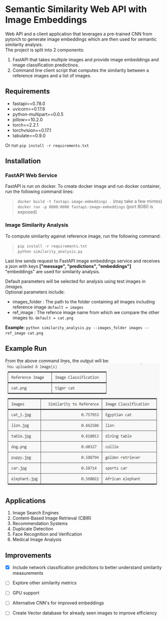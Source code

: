 # Semantic Similarity Web API with Image Embeddings
Web API and a client application that leverages a pre-trained CNN from pytorch to generate image embeddings which are then used for semantic similarity analysis. </br>
The project is split into 2 components: </br>
1. FastAPI that takes multiple images and provide image embeddings and image classification predictinos. </br>
2. Command line client script that computes the similarity between a reference images and a list of images. </br>

## Requirements

* fastapi==0.78.0
* uvicorn==0.17.6
* python-multipart==0.0.5
* pillow==10.2.0
* torch==2.2.1
* torchvision==0.17.1
* tabulate==0.9.0

Or run `pip install -r requirements.txt` </br> 

## Installation

### FastAPI Web Service
FastAPI is run on docker. To create docker image and run docker container, run the following command lines: </br> 
> `docker build -t fastapi-image-embeddings .` (may take a few mintes) </br>
> `docker run -p 8080:8080 fastapi-image-embeddings` (port 8080 is exposed) </br> 

### Image Similarity Analysis
To compute similarity against reference image, run the following command: </br> 
> `pip install -r requirements.txt` </br> 
> `python similarity_analysis.py` </br>

Last line sends request to FastAPI image embeddings service and receives a json with keys **["message", "predictions", "embeddings"]** </br>
"embeddings" are used for similarity analysis. 

Default parameters will be selected for analysis using test images in */images*. </br> 
Optional parameters include: </br> 
* images_folder : The path to the folder containing all images including reference image `default = images` </br>
* ref_image : The refence image name from which we compare the other images to. `default = cat.png` </br> 

**Example**: `python similarity_analysis.py --images_folder images --ref_image cat.png`

## Example Run
From the above command lines, the output will be: </br>
![image info](./example/fastapi_similarity_output.JPG)


## Applications
1. Image Search Engines
2. Content-Based Image Retrieval (CBIR)
3. Recommendation Systems
4. Duplicate Detection
5. Face Recognition and Verification
6. Medical Image Analysis

## Improvements 
- [x] Include network classification predicitons to better understand similarity measurements
- [ ] Explore other similarity metrics
- [ ] GPU support
- [ ] Alternative CNN's for improved embeddings
- [ ] Create Vector database for already seen images to improve efficiency














